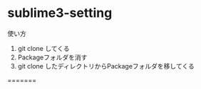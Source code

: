 # sublime3-setting

使い方  
1. git clone してくる
2. Packageフォルダを消す
3. git clone したディレクトリからPackageフォルダを移してくる

=======
